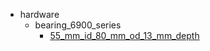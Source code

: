 * hardware
  * bearing_6900_series
    * [55_mm_id_80_mm_od_13_mm_depth](hardware/bearing_6900_series/55_mm_id_80_mm_od_13_mm_depth)
